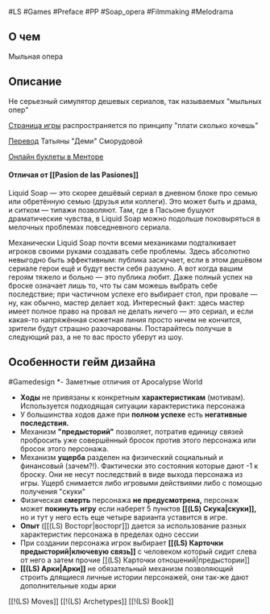 #LS  #Games #Preface #PP #Soap_opera #Filmmaking #Melodrama

## О чем
Мыльная опера

## Описание
Не серьезный симулятор дешевых сериалов, так называемых "мыльных опер"

[Страница игры](https://groundhoggoth.itch.io/liquid-soap) распространяется по принципу "плати сколько хочешь"

[Перевод](https://vk.com/wall-201891769_419) Татьяны "Деми" Сморудовой

[Онлайн буклеты в Менторе](https://pbta.gmentor.ru/vc170c7c460f609f0e73be833db420063)

#### Отличая от [[Pasion de las Pasiones]]
Liquid Soap — это скорее дешёвый сериал в дневном блоке про семью или обретённую семью (друзья или коллеги). Это может быть и драма, и ситком — типажи позволяют. Там, где в Пасьоне бушуют драматические чувства, в Liquid Soap можно подольше поковыряться в мелочных проблемах повседневного сериала.

Механически Liquid Soap почти всеми механиками подталкивает игроков своими руками создавать себе проблемы. Здесь абсолютно невыгодно быть эффективным: публика заскучает, если в этом дешёвом сериале герои ещё и будут вести себя разумно. А вот когда вашим героям тяжело и больно — это публика любит. Даже полный успех на броске означает лишь то, что ты сам можешь выбрать себе последствие; при частичном успехе его выбирает стол, при провале — ну, как обычно, мастер делает ход. Интересный факт: здесь мастер имеет полное право на провал не делать ничего — это сериал, и если какая-то напряжённая сюжетная линия просто ничем не кончится, зрители будут страшно разочарованы. Постарайтесь получше в следующий раз, а не то вас просто уберут из шоу.


## Особенности гейм дизайна
#Gamedesign *- Заметные отличия от Apocalypse World

- **Ходы** не привязаны к конкретным **характеристикам** (мотивам). Используется подходящая ситуации характеристика персонажа
- У большинства ходов даже при **полном успехе** есть **негативные последствия.**
- Механизм **"предысторий"** позволяет, потратив единицу связей пробросить уже совершённый бросок против этого персонажа или бросок этого персонажа.
- Механизм **ущерба** разделен на физический социальный и финансовый (зачем?!). Фактически это состояния которые дают -1 к броску. Они не несут последствий в виде выхода персонажа из игры. Ущерб снимается либо игровыми действиями либо с помощью получения "скуки"
- Физическая **смерть** персонажа **не предусмотрена,** персонаж может **покинуть игру** если наберет 5 пунктов **[[(LS) Скука|скуки]],** но и тут у него есть еще четыре варианта уставится в игре.
- **Опыт** ([[(LS) Восторг|восторг]]) дается за использование разных характеристик персонажа в пределах одно сессии
- При создании персонажа игрок выбирает **[[(LS) Карточки предысторий|ключевую связь]]** с человеком который сидит слева от него а затем прочие [[(LS) Карточки отношений|предыстории]]
- **[[(LS) Арки|Арки]]** не обязательный механизм позволяющий строить длящиеся личные истории персонажей, они так-же дают дополнительные ходы арки



[[!(LS) Moves]]
[[!(LS) Archetypes]]
[[!(LS) Book]]
